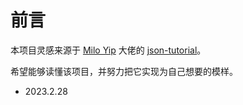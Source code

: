 # 前言

本项目灵感来源于 [Milo Yip](https://github.com/miloyip) 大佬的 [json-tutorial](https://github.com/miloyip/json-tutorial)。

希望能够读懂该项目，并努力把它实现为自己想要的模样。

- 2023.2.28

